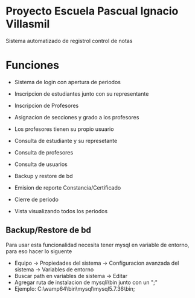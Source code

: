 # Proyecto Escuela Pascual Ignacio Villasmil
Sistema automatizado de registrol control de notas
# Funciones


* Sistema de login con apertura de periodos

* Inscripcion de estudiantes junto con su representante

* Inscripcion de Profesores

* Asignacion de secciones y grado a los profesores

* Los profesores tienen su propio usuario

* Consulta de estudiante y su represetante 

* Consulta de profesores

* Consulta de usuarios

* Backup y restore de bd

* Emision de reporte Constancia/Certificado

* Cierre de periodo

* Vista visualizando todos los periodos

## Backup/Restore de bd

Para usar esta funcionalidad necesita tener mysql en variable de entorno, para eso hacer lo siguente


* Equipo -> Propiedades del sistema -> Configuracion avanzada del sistema -> Variables de entorno
* Buscar path en variables de sistema -> Editar
* Agregar ruta de instalacion de mysqli\bin junto con un ";"
* Ejemplo: C:\wamp64\bin\mysql\mysql5.7.36\bin; 
